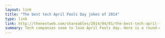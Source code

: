 ```yaml
---
layout: link
title: "The best tech April Fools Day jokes of 2014"
type: link
link: http://thenextweb.com/shareables/2014/04/01/the-best-tech-april-fools-day-jokes-of-2014/
summary: Tech companies seem to love April Fools day. Here is a round-up of some of their pranks.
---
```

